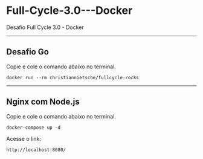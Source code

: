 # Full-Cycle-3.0---Docker
Desafio Full Cycle 3.0 - Docker

___

## Desafio Go

Copie e cole o comando abaixo no terminal.
```
docker run --rm christiannietsche/fullcycle-rocks
```
___

## Nginx com Node.js

Copie e cole o comando abaixo no terminal.
```
docker-compose up -d
```

Acesse o link:

```
http://localhost:8080/
```
